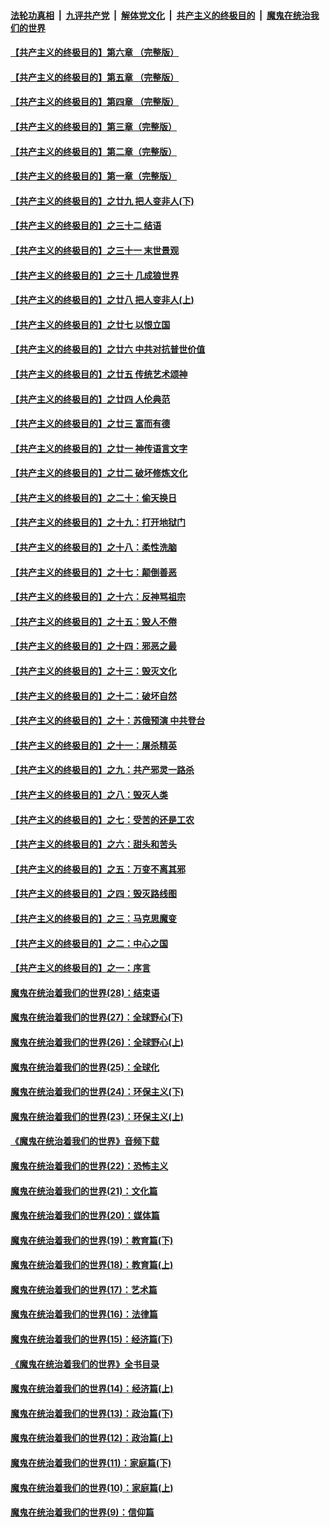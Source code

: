 ####  [法轮功真相](../../../../basic/blob/master/README.md?t=10241839) &nbsp;|&nbsp; [九评共产党](../../../../9ping.md/blob/master/README.md?t=10241839) &nbsp;|&nbsp; [解体党文化](../../../../jtdwh.md/blob/master/README.md?t=10241839)  &nbsp;|&nbsp; [共产主义的终极目的](../../../../gczydzjmd.md/blob/master/README.md?t=10241839) &nbsp;|&nbsp; [魔鬼在统治我们的世界](../../../../mgztzwmdsj.md/blob/master/README.md?t=10241839) 

#### [【共产主义的终极目的】第六章 （完整版）](../pages/nsc422/n11428913.md?t=10241839) 

#### [【共产主义的终极目的】第五章 （完整版）](../pages/nsc422/n11428912.md?t=10241839) 

#### [【共产主义的终极目的】第四章 （完整版）](../pages/nsc422/n11428907.md?t=10241839) 

#### [【共产主义的终极目的】第三章（完整版）](../pages/nsc422/n11428848.md?t=10241839) 

#### [【共产主义的终极目的】第二章（完整版）](../pages/nsc422/n11428831.md?t=10241839) 

#### [【共产主义的终极目的】第一章（完整版）](../pages/nsc422/n11417651.md?t=10241839) 

#### [【共产主义的终极目的】之廿九 把人变非人(下)](../pages/nsc422/n11344140.md?t=10241839) 

#### [【共产主义的终极目的】之三十二 结语](../pages/nsc422/n11360535.md?t=10241839) 

#### [【共产主义的终极目的】之三十一 末世景观](../pages/nsc422/n11351129.md?t=10241839) 

#### [【共产主义的终极目的】之三十 几成狼世界](../pages/nsc422/n11348280.md?t=10241839) 

#### [【共产主义的终极目的】之廿八 把人变非人(上)](../pages/nsc422/n11340492.md?t=10241839) 

#### [【共产主义的终极目的】之廿七 以恨立国](../pages/nsc422/n11336944.md?t=10241839) 

#### [【共产主义的终极目的】之廿六 中共对抗普世价值](../pages/nsc422/n11324785.md?t=10241839) 

#### [【共产主义的终极目的】之廿五 传统艺术颂神](../pages/nsc422/n11296396.md?t=10241839) 

#### [【共产主义的终极目的】之廿四 人伦典范](../pages/nsc422/n11296397.md?t=10241839) 

#### [【共产主义的终极目的】之廿三 富而有德](../pages/nsc422/n11283598.md?t=10241839) 

#### [【共产主义的终极目的】之廿一 神传语言文字](../pages/nsc422/n11263265.md?t=10241839) 

#### [【共产主义的终极目的】之廿二 破坏修炼文化](../pages/nsc422/n11245728.md?t=10241839) 

#### [【共产主义的终极目的】之二十：偷天换日](../pages/nsc422/n11238846.md?t=10241839) 

#### [【共产主义的终极目的】之十九：打开地狱门](../pages/nsc422/n11206376.md?t=10241839) 

#### [【共产主义的终极目的】之十八：柔性洗脑](../pages/nsc422/n11199994.md?t=10241839) 

#### [【共产主义的终极目的】之十七：颠倒善恶](../pages/nsc422/n11179782.md?t=10241839) 

#### [【共产主义的终极目的】之十六：反神骂祖宗](../pages/nsc422/n11166798.md?t=10241839) 

#### [【共产主义的终极目的】之十五：毁人不倦](../pages/nsc422/n11166792.md?t=10241839) 

#### [【共产主义的终极目的】之十四：邪恶之最](../pages/nsc422/n11150249.md?t=10241839) 

#### [【共产主义的终极目的】之十三：毁灭文化](../pages/nsc422/n11135227.md?t=10241839) 

#### [【共产主义的终极目的】之十二：破坏自然](../pages/nsc422/n11135214.md?t=10241839) 

#### [【共产主义的终极目的】之十：苏俄预演 中共登台](../pages/nsc422/n11118424.md?t=10241839) 

#### [【共产主义的终极目的】之十一：屠杀精英](../pages/nsc422/n11118442.md?t=10241839) 

#### [【共产主义的终极目的】之九：共产邪灵一路杀](../pages/nsc422/n11114139.md?t=10241839) 

#### [【共产主义的终极目的】之八：毁灭人类](../pages/nsc422/n11108503.md?t=10241839) 

#### [【共产主义的终极目的】之七：受苦的还是工农](../pages/nsc422/n11101809.md?t=10241839) 

#### [【共产主义的终极目的】之六：甜头和苦头](../pages/nsc422/n11096971.md?t=10241839) 

#### [【共产主义的终极目的】之五：万变不离其邪](../pages/nsc422/n11091285.md?t=10241839) 

#### [【共产主义的终极目的】之四：毁灭路线图](../pages/nsc422/n11086284.md?t=10241839) 

#### [【共产主义的终极目的】之三：马克思魔变](../pages/nsc422/n11061941.md?t=10241839) 

#### [【共产主义的终极目的】之二：中心之国](../pages/nsc422/n11047728.md?t=10241839) 

#### [【共产主义的终极目的】之一：序言](../pages/nsc422/n11086077.md?t=10241839) 

#### [魔鬼在统治着我们的世界(28)：结束语](../pages/nsc422/n10936246.md?t=10241839) 

#### [魔鬼在统治着我们的世界(27)：全球野心(下)](../pages/nsc422/n10928319.md?t=10241839) 

#### [魔鬼在统治着我们的世界(26)：全球野心(上)](../pages/nsc422/n10900318.md?t=10241839) 

#### [魔鬼在统治着我们的世界(25)：全球化](../pages/nsc422/n10788205.md?t=10241839) 

#### [魔鬼在统治着我们的世界(24)：环保主义(下)](../pages/nsc422/n10695307.md?t=10241839) 

#### [魔鬼在统治着我们的世界(23)：环保主义(上)](../pages/nsc422/n10688613.md?t=10241839) 

#### [《魔鬼在统治着我们的世界》音频下载](../pages/nsc422/n10635553.md?t=10241839) 

#### [魔鬼在统治着我们的世界(22)：恐怖主义](../pages/nsc422/n10614727.md?t=10241839) 

#### [魔鬼在统治着我们的世界(21)：文化篇](../pages/nsc422/n10597706.md?t=10241839) 

#### [魔鬼在统治着我们的世界(20)：媒体篇](../pages/nsc422/n10586579.md?t=10241839) 

#### [魔鬼在统治着我们的世界(19)：教育篇(下)](../pages/nsc422/n10564808.md?t=10241839) 

#### [魔鬼在统治着我们的世界(18)：教育篇(上)](../pages/nsc422/n10526970.md?t=10241839) 

#### [魔鬼在统治着我们的世界(17)：艺术篇](../pages/nsc422/n10499093.md?t=10241839) 

#### [魔鬼在统治着我们的世界(16)：法律篇](../pages/nsc422/n10485969.md?t=10241839) 

#### [魔鬼在统治着我们的世界(15)：经济篇(下)](../pages/nsc422/n10469975.md?t=10241839) 

#### [《魔鬼在统治着我们的世界》全书目录](../pages/nsc422/n10464261.md?t=10241839) 

#### [魔鬼在统治着我们的世界(14)：经济篇(上)](../pages/nsc422/n10457370.md?t=10241839) 

#### [魔鬼在统治着我们的世界(13)：政治篇(下)](../pages/nsc422/n10448270.md?t=10241839) 

#### [魔鬼在统治着我们的世界(12)：政治篇(上)](../pages/nsc422/n10444576.md?t=10241839) 

#### [魔鬼在统治着我们的世界(11)：家庭篇(下)](../pages/nsc422/n10440961.md?t=10241839) 

#### [魔鬼在统治着我们的世界(10)：家庭篇(上)](../pages/nsc422/n10435448.md?t=10241839) 

#### [魔鬼在统治着我们的世界(9)：信仰篇](../pages/nsc422/n10432159.md?t=10241839) 

